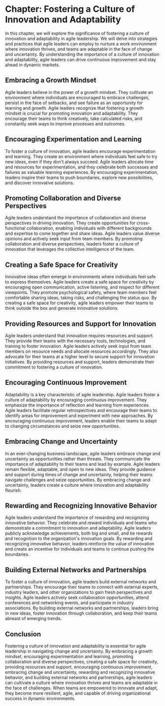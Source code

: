 Chapter: Fostering a Culture of Innovation and Adaptability
===========================================================

In this chapter, we will explore the significance of fostering a culture of innovation and adaptability in agile leadership. We will delve into strategies and practices that agile leaders can employ to nurture a work environment where innovation thrives, and teams are adaptable in the face of change and uncertainty. By understanding the importance of a culture of innovation and adaptability, agile leaders can drive continuous improvement and stay ahead in dynamic markets.

**Embracing a Growth Mindset**
------------------------------

Agile leaders believe in the power of a growth mindset. They cultivate an environment where individuals are encouraged to embrace challenges, persist in the face of setbacks, and see failure as an opportunity for learning and growth. Agile leaders recognize that fostering a growth mindset is crucial for promoting innovation and adaptability. They encourage their teams to think creatively, take calculated risks, and constantly seek ways to improve processes and outcomes.

**Encouraging Experimentation and Learning**
--------------------------------------------

To foster a culture of innovation, agile leaders encourage experimentation and learning. They create an environment where individuals feel safe to try new ideas, even if they don't always succeed. Agile leaders allocate time and resources for experimentation, and they celebrate both successes and failures as valuable learning experiences. By encouraging experimentation, leaders inspire their teams to push boundaries, explore new possibilities, and discover innovative solutions.

**Promoting Collaboration and Diverse Perspectives**
----------------------------------------------------

Agile leaders understand the importance of collaboration and diverse perspectives in driving innovation. They create opportunities for cross-functional collaboration, enabling individuals with different backgrounds and expertise to come together and share ideas. Agile leaders value diverse opinions and actively seek input from team members. By promoting collaboration and diverse perspectives, leaders foster a culture of innovation that leverages the collective intelligence of the team.

**Creating a Safe Space for Creativity**
----------------------------------------

Innovative ideas often emerge in environments where individuals feel safe to express themselves. Agile leaders create a safe space for creativity by encouraging open communication, active listening, and respect for different viewpoints. They promote psychological safety, where team members feel comfortable sharing ideas, taking risks, and challenging the status quo. By creating a safe space for creativity, agile leaders empower their teams to think outside the box and generate innovative solutions.

**Providing Resources and Support for Innovation**
--------------------------------------------------

Agile leaders understand that innovation requires resources and support. They provide their teams with the necessary tools, technologies, and training to foster innovation. Agile leaders actively seek input from team members on resource needs and allocate resources accordingly. They also advocate for their teams at a higher level to secure support for innovation initiatives. By providing resources and support, leaders demonstrate their commitment to fostering a culture of innovation.

**Encouraging Continuous Improvement**
--------------------------------------

Adaptability is a key characteristic of agile leadership. Agile leaders foster a culture of adaptability by encouraging continuous improvement. They emphasize the importance of reflection and learning from experiences. Agile leaders facilitate regular retrospectives and encourage their teams to identify areas for improvement and experiment with new approaches. By encouraging continuous improvement, leaders enable their teams to adapt to changing circumstances and seize new opportunities.

**Embracing Change and Uncertainty**
------------------------------------

In an ever-changing business landscape, agile leaders embrace change and uncertainty as opportunities rather than threats. They communicate the importance of adaptability to their teams and lead by example. Agile leaders remain flexible, adaptable, and open to new ideas. They provide guidance and support during times of change and uncertainty, helping their teams navigate challenges and seize opportunities. By embracing change and uncertainty, leaders create a culture where innovation and adaptability flourish.

**Rewarding and Recognizing Innovative Behavior**
-------------------------------------------------

Agile leaders understand the importance of rewarding and recognizing innovative behavior. They celebrate and reward individuals and teams who demonstrate a commitment to innovation and adaptability. Agile leaders publicly acknowledge achievements, both big and small, and tie rewards and recognition to the organization's innovation goals. By rewarding and recognizing innovative behavior, leaders reinforce the value of innovation and create an incentive for individuals and teams to continue pushing the boundaries.

**Building External Networks and Partnerships**
-----------------------------------------------

To foster a culture of innovation, agile leaders build external networks and partnerships. They encourage their teams to connect with external experts, industry leaders, and other organizations to gain fresh perspectives and insights. Agile leaders actively seek collaboration opportunities, attend conferences and networking events, and participate in industry associations. By building external networks and partnerships, leaders bring in new ideas, foster innovation through collaboration, and keep their teams abreast of emerging trends.

**Conclusion**
--------------

Fostering a culture of innovation and adaptability is essential for agile leadership in navigating change and uncertainty. By embracing a growth mindset, encouraging experimentation and learning, promoting collaboration and diverse perspectives, creating a safe space for creativity, providing resources and support, encouraging continuous improvement, embracing change and uncertainty, rewarding and recognizing innovative behavior, and building external networks and partnerships, agile leaders can cultivate a culture where innovation thrives and teams are adaptable in the face of challenges. When teams are empowered to innovate and adapt, they become more resilient, agile, and capable of driving organizational success in dynamic environments.
